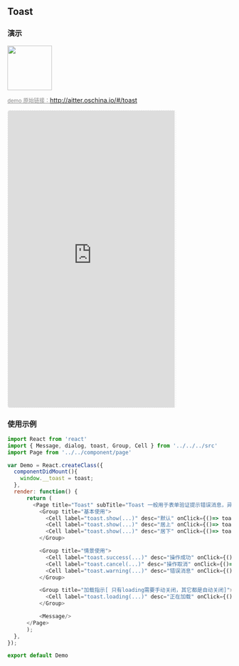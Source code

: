 ## Toast

### 演示

<img width="100" src="http://qr.topscan.com/api.php?text=http://aitter.oschina.io/#/toast"/>

<a href="http://aitter.oschina.io/#/toast" target="_blank" style="font-size:12px;color:#888;">demo 原始链接：http://aitter.oschina.io/#/toast</a>

<div style="width:377px;height:667px;display:inline-block;border:1px dashed #ececec;border-radius:5px;overflow:hidden;">
  <iframe src="http://aitter.oschina.io/#/toast" width="375" height="667" border="0" frameborder="0"></iframe>
</div>


### 使用示例

``` javascript
import React from 'react'
import { Message, dialog, toast, Group, Cell } from '../../../src'
import Page from '../../component/page'

var Demo = React.createClass({
  componentDidMount(){
    window.__toast = toast;
  },
  render: function() {
      return (
        <Page title="Toast" subTitle="Toast 一般用于表单验证提示错误消息，异步提交显示 loading, 异步结束，显示提交结果状态">
          <Group title="基本使用">
            <Cell label="toast.show(...)" desc="默认" onClick={()=> toast.show('手机号格式不正确')} />
            <Cell label="toast.show(...)" desc="居上" onClick={()=> toast.show({message:'正在使用wifi网络', position:'top'})} />
            <Cell label="toast.show(...)" desc="居下" onClick={()=> toast.show({message:'复制成功', position:'bottom'})} />
          </Group>

          <Group title="情景使用">
            <Cell label="toast.success(...)" desc="操作成功" onClick={()=> toast.success('操作成功')} />
            <Cell label="toast.cancel(...)" desc="操作取消" onClick={()=> toast.cancel('操作失败')} />
            <Cell label="toast.warning(...)" desc="错误消息" onClick={()=> toast.warning('手机号格式不正确')} />
          </Group>

          <Group title="加载指示[ 只有loading需要手动关闭，其它都是自动关闭]">
            <Cell label="toast.loading(...)" desc="正在加载" onClick={()=> {toast.loading('正在加载'); setTimeout(toast.hide, 200000); }} />
          </Group>

          <Message/>
      </Page>
      );
  },
});

export default Demo

```
